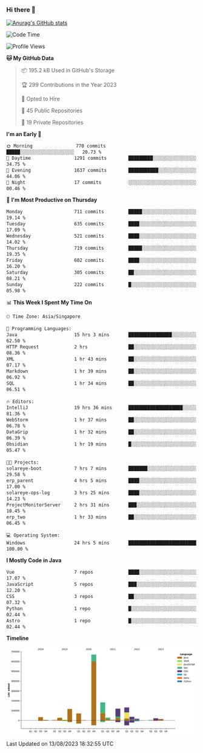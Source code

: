 ### Hi there 👋

[![Anurag's GitHub stats](https://github-readme-stats.vercel.app/api?username=xiumu2017&show_icons=true&theme=radical)](https://github.com/anuraghazra/github-readme-stats)

<!--
**xiumu2017/xiumu2017** is a ✨ _special_ ✨ repository because its `README.md` (this file) appears on your GitHub profile.

Here are some ideas to get you started:

- 🔭 I’m currently working on ...
- 🌱 I’m currently learning ...
- 👯 I’m looking to collaborate on ...
- 🤔 I’m looking for help with ...
- 💬 Ask me about ...
- 📫 How to reach me: ...
- 😄 Pronouns: ...
- ⚡ Fun fact: ...
-->

<!--START_SECTION:waka-->
![Code Time](http://img.shields.io/badge/Code%20Time-1%2C653%20hrs%2022%20mins-blue)

![Profile Views](http://img.shields.io/badge/Profile%20Views-0-blue)

**🐱 My GitHub Data** 

> 📦 195.2 kB Used in GitHub's Storage 
 > 
> 🏆 299 Contributions in the Year 2023
 > 
> 💼 Opted to Hire
 > 
> 📜 45 Public Repositories 
 > 
> 🔑 19 Private Repositories 
 > 
**I'm an Early 🐤** 

```text
🌞 Morning                770 commits         █████░░░░░░░░░░░░░░░░░░░░   20.73 % 
🌆 Daytime                1291 commits        █████████░░░░░░░░░░░░░░░░   34.75 % 
🌃 Evening                1637 commits        ███████████░░░░░░░░░░░░░░   44.06 % 
🌙 Night                  17 commits          ░░░░░░░░░░░░░░░░░░░░░░░░░   00.46 % 
```
📅 **I'm Most Productive on Thursday** 

```text
Monday                   711 commits         █████░░░░░░░░░░░░░░░░░░░░   19.14 % 
Tuesday                  635 commits         ████░░░░░░░░░░░░░░░░░░░░░   17.09 % 
Wednesday                521 commits         ████░░░░░░░░░░░░░░░░░░░░░   14.02 % 
Thursday                 719 commits         █████░░░░░░░░░░░░░░░░░░░░   19.35 % 
Friday                   602 commits         ████░░░░░░░░░░░░░░░░░░░░░   16.20 % 
Saturday                 305 commits         ██░░░░░░░░░░░░░░░░░░░░░░░   08.21 % 
Sunday                   222 commits         █░░░░░░░░░░░░░░░░░░░░░░░░   05.98 % 
```


📊 **This Week I Spent My Time On** 

```text
🕑︎ Time Zone: Asia/Singapore

💬 Programming Languages: 
Java                     15 hrs 3 mins       ████████████████░░░░░░░░░   62.50 % 
HTTP Request             2 hrs               ██░░░░░░░░░░░░░░░░░░░░░░░   08.36 % 
XML                      1 hr 43 mins        ██░░░░░░░░░░░░░░░░░░░░░░░   07.17 % 
Markdown                 1 hr 39 mins        ██░░░░░░░░░░░░░░░░░░░░░░░   06.92 % 
SQL                      1 hr 34 mins        ██░░░░░░░░░░░░░░░░░░░░░░░   06.51 % 

🔥 Editors: 
IntelliJ                 19 hrs 36 mins      ████████████████████░░░░░   81.36 % 
WebStorm                 1 hr 37 mins        ██░░░░░░░░░░░░░░░░░░░░░░░   06.78 % 
DataGrip                 1 hr 32 mins        ██░░░░░░░░░░░░░░░░░░░░░░░   06.39 % 
Obsidian                 1 hr 19 mins        █░░░░░░░░░░░░░░░░░░░░░░░░   05.47 % 

🐱‍💻 Projects: 
solareye-boot            7 hrs 7 mins        ███████░░░░░░░░░░░░░░░░░░   29.58 % 
erp_parent               4 hrs 5 mins        ████░░░░░░░░░░░░░░░░░░░░░   17.00 % 
solareye-ops-log         3 hrs 25 mins       ████░░░░░░░░░░░░░░░░░░░░░   14.23 % 
ProjectMonitorServer     2 hrs 31 mins       ███░░░░░░░░░░░░░░░░░░░░░░   10.45 % 
erp_two                  1 hr 33 mins        ██░░░░░░░░░░░░░░░░░░░░░░░   06.45 % 

💻 Operating System: 
Windows                  24 hrs 5 mins       █████████████████████████   100.00 % 
```

**I Mostly Code in Java** 

```text
Vue                      7 repos             ████░░░░░░░░░░░░░░░░░░░░░   17.07 % 
JavaScript               5 repos             ███░░░░░░░░░░░░░░░░░░░░░░   12.20 % 
CSS                      3 repos             ██░░░░░░░░░░░░░░░░░░░░░░░   07.32 % 
Python                   1 repo              █░░░░░░░░░░░░░░░░░░░░░░░░   02.44 % 
Astro                    1 repo              █░░░░░░░░░░░░░░░░░░░░░░░░   02.44 % 
```



**Timeline**

![Lines of Code chart](https://raw.githubusercontent.com/xiumu2017/xiumu2017/main/assets/bar_graph.png)


 Last Updated on 13/08/2023 18:32:55 UTC
<!--END_SECTION:waka-->
